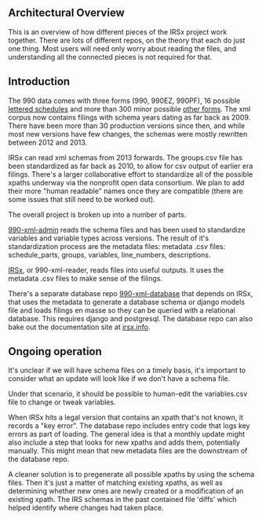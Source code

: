 ## Architectural Overview

This is an overview of how different pieces of the IRSx project work together. There are lots of different repos, on the theory that each do just one thing. Most users will need only worry about reading the files, and understanding all the connected pieces is not required for that.

## Introduction

The 990 data comes with three forms (990, 990EZ, 990PF), 16 possible [lettered schedules](https://www.documentcloud.org/documents/4433426-ReturnData990-XSD.html#document/p1/a416081) and more than 300 minor possible [other forms](https://www.documentcloud.org/documents/4433426-ReturnData990-XSD.html#document/p1/a416082). The xml corpus now contains filings with schema years dating as far back as 2009. There have been more than 30 production versions since then, and while most new versions have few changes, the schemas were mostly rewritten between 2012 and 2013.

IRSx can read xml schemas from 2013 forwards. The groups.csv file has been standardized as far back as 2010, to allow for csv output of earlier era filings. There's a larger collaborative effort to standardize all of the possible xpaths underway via the nonprofit open data consortium. We plan to add their more "human readable" names once they are compatible (there are some issues that still need to be worked out). 

The overall project is broken up into a number of parts.

[990-xml-admin](https://github.com/jsfenfen/990-xml-admin) reads the schema files and has been used to standardize variables and variable types across versions. The result of it's standardization process are the metadata files: metadata .csv files: schedule\_parts, groups, variables, line\_numbers, descriptions.

[IRSx](https://github.com/jsfenfen/990-xml-admin), or 990-xml-reader, reads files into useful outputs. It uses the metadata .csv files to make sense of the filings.

There's a separate database repo [990-xml-database](https://github.com/jsfenfen/990-xml-database) that depends on IRSx, that uses the metadata to generate a database schema or django models file and loads filings en masse so they can be queried with a relational database. This requires django and postgresql. The database repo can also bake out the documentation site at [irsx.info](http://www.irsx.info).

## Ongoing operation

It's unclear if we will have schema files on a timely basis, it's important to consider what an update will look like if we don't have a schema file. 

Under that scenario, it should be possible to human-edit the variables.csv file to change or tweak variables. 

When IRSx hits a legal version that contains an xpath that's not known, it records a "key error". The database repo includes entry code that logs key errors as part of loading. The general idea is that a monthly update might also include a step that looks for new xpaths and adds them, potentially manually. This might mean that new metadata files are the downstream of the database repo.

A cleaner solution is to pregenerate all possible xpaths by using the schema files. Then it's just a matter of matching existing xpaths, as well as determining whether new ones are newly created or a modification of an existing xpath. The IRS schemas in the past contained file 'diffs' which helped identify where changes had taken place. 